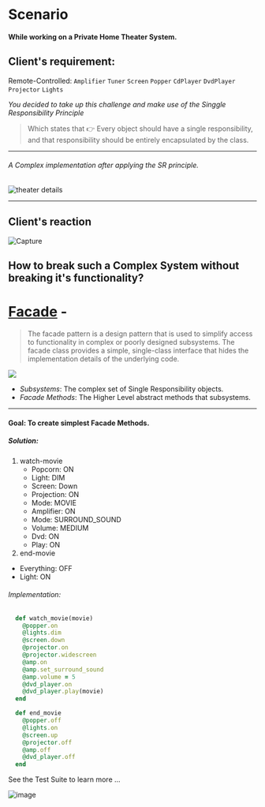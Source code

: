 # Scenario

#### While working on a Private Home Theater System.

## Client's requirement:

Remote-Controlled: `Amplifier` `Tuner` `Screen` `Popper` `CdPlayer` `DvdPlayer` `Projector` `Lights`

*You decided to take up this challenge and make use of the _Singgle Responsibility Principle_*

> Which states that :point_right: Every object should have a single responsibility, and that responsibility should be entirely encapsulated by the class.

---
###### A *Complex* implementation after applying the SR principle.
![theater details](https://cloud.githubusercontent.com/assets/10561168/10583399/52ca1516-76aa-11e5-8a4f-544fe2f4aae3.PNG)

---
## Client's reaction
 
![ Capture ](https://cloud.githubusercontent.com/assets/10561168/10583075/9b2fb240-76a8-11e5-8d8f-b0be9bde7cfc.PNG)

How to break such a Complex System without breaking it's functionality?
---
# [Facade]() -
> The facade pattern is a design pattern that is used to simplify access to functionality in complex or poorly designed subsystems. The facade class provides a simple, single-class interface that hides the implementation details of the underlying code.

![](http://images.cnblogs.com/cnblogs_com/zhenyulu/Pic90.gif)

* *Subsystems*: The complex set of Single Responsibility objects.
* *Facade Methods*: The Higher Level abstract methods that subsystems.

---
#### Goal: To create simplest Facade Methods.

##### Solution:
1. watch-movie
   * Popcorn: ON
   * Light: DIM
   * Screen: Down
   *  Projection: ON
   *  Mode: MOVIE
   *  Amplifier: ON
   *  Mode: SURROUND_SOUND
   *  Volume: MEDIUM
   *  Dvd: ON
   *  Play: ON
2. end-movie
  * Everything: OFF
  * Light: ON

###### Implementation:
```ruby
  def watch_movie(movie)
    @popper.on
    @lights.dim
    @screen.down
    @projector.on
    @projector.widescreen
    @amp.on
    @amp.set_surround_sound
    @amp.volume = 5
    @dvd_player.on
    @dvd_player.play(movie)
  end
```
```ruby
  def end_movie
    @popper.off
    @lights.on
    @screen.up
    @projector.off
    @amp.off
    @dvd_player.off
  end
```

See the Test Suite to learn more ...

![ image ](http://image.slidesharecdn.com/designpatternsjoomla-100603035605-phpapp01/95/design-patterns-illustrated-29-1024.jpg?cb=1275584513)